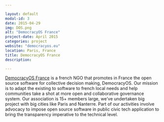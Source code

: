 ```yaml
---

layout: default
modal-id: 3
date: 2015-04-29
img: DOS.png
alt: "DemocracyOS France"
project-date: April 2015
categories: project
website: "democracyos.eu"
location: Paris, France
title: DemocracyOS France
description:

---
```


<a href="http://democracyos.eu">DemocracyOS France</a> is a french NGO that promotes in France the open source software for collective decision making, DemocracyOS. Our mission is to adapt the existing to software to french local needs and help communities take a shot at more open and collaborative governance system. Our association is 15+ members large, we've undertaken big project with big cities like Paris and Nanterre. Part of our activities involve advocacy to impose open source software in public civic tech application to bring the transparency imperative to the technical level.
